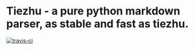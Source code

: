 # Tiezhu - a pure python markdown parser, as stable and fast as tiezhu.

[![travis-ci](https://travis-ci.org/fakepoet/tiezhu.svg)](https://travis-ci.org/fakepoet/tiezhu)
